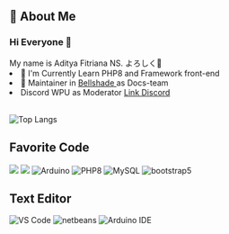 <h2> 📝 About Me</h2>
<h3> Hi Everyone 👋 </h3>
My name is Aditya Fitriana NS. よろしく👋
<li> 📖 I'm Currently Learn PHP8 and Framework front-end</li>
<li> 📝 Maintainer in <a href="https://github.com/bellshade"> Bellshade </a> as Docs-team</li>
<li> Discord WPU as Moderator <a href="https://discord.com/invite/S4rrXQU"> Link Discord </a></li>
<br>

![Top Langs](https://github-readme-stats.vercel.app/api/top-langs/?username=AdityaFitrianaNS&layout=compact)
## Favorite Code
<img src="https://camo.githubusercontent.com/5d3b0191832237fcbfc6d4497524e8bb547c6bfc9eafb738d5205c629d202067/68747470733a2f2f696d672e736869656c64732e696f2f62616467652f68746d6c352532302d2532334533344632362e7376673f267374796c653d666f722d7468652d6261646765266c6f676f3d68746d6c35266c6f676f436f6c6f723d7768697465"> <img src="https://camo.githubusercontent.com/5ed492db9c79ad5990eda7dc80923377f0e7096b18a4d1e9b86c8987dc0e5aa5/68747470733a2f2f696d672e736869656c64732e696f2f62616467652f637373332532302d2532333135373242362e7376673f267374796c653d666f722d7468652d6261646765266c6f676f3d63737333266c6f676f436f6c6f723d7768697465"> <img alt="Arduino" src="https://img.shields.io/badge/Arduino-00979D?style=for-the-badge&logo=Arduino&logoColor=white"> <img alt="PHP8" src="https://img.shields.io/badge/PHP-777BB4?style=for-the-badge&logo=php&logoColor=white"> <img alt="MySQL" src="https://img.shields.io/badge/MySQL-005C84?style=for-the-badge&logo=mysql&logoColor=white"> <img alt="bootstrap5" src="https://img.shields.io/badge/Bootstrap-563D7C?style=for-the-badge&logo=bootstrap&logoColor=white">

## Text Editor
<img alt="VS Code" src="https://img.shields.io/badge/Visual_Studio_Code-0078D4?style=for-the-badge&logo=visual%20studio%20code&logoColor=white"> <img alt="netbeans" src="https://img.shields.io/badge/apache%20netbeans-1B6AC6?style=for-the-badge&logo=apache%20netbeans%20IDE&logoColor=white"> <img alt="Arduino IDE" src="https://img.shields.io/badge/Arduino_IDE-00979D?style=for-the-badge&logo=arduino&logoColor=white">
